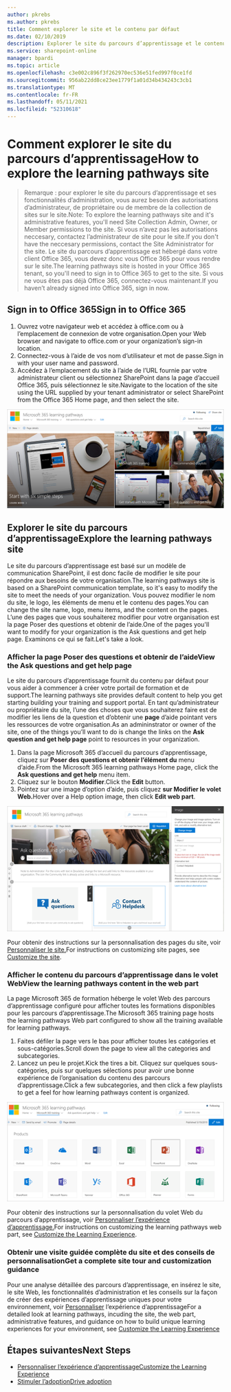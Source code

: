 ```yaml
---
author: pkrebs
ms.author: pkrebs
title: Comment explorer le site et le contenu par défaut
ms.date: 02/10/2019
description: Explorer le site du parcours d’apprentissage et le contenu par défaut
ms.service: sharepoint-online
manager: bpardi
ms.topic: article
ms.openlocfilehash: c3e002c896f3f262970ec536e51fed997f0ce1fd
ms.sourcegitcommit: 956ab22dd8ce23ee1779f1a01d34b434243c3cb1
ms.translationtype: MT
ms.contentlocale: fr-FR
ms.lasthandoff: 05/11/2021
ms.locfileid: "52310618"
---
```

# <a name="how-to-explore-the-learning-pathways-site"></a><span data-ttu-id="c866b-103">Comment explorer le site du parcours d’apprentissage</span><span class="sxs-lookup"><span data-stu-id="c866b-103">How to explore the learning pathways site</span></span>

> <span data-ttu-id="c866b-104">Remarque : pour explorer le site du parcours d’apprentissage et ses fonctionnalités d’administration, vous aurez besoin des autorisations d’administrateur, de propriétaire ou de membre de la collection de sites sur le site.</span><span class="sxs-lookup"><span data-stu-id="c866b-104">Note: To explore the learning pathways site and it's administrative features, you'll need Site Collection Admin, Owner, or Member permissions to the site.</span></span> <span data-ttu-id="c866b-105">Si vous n’avez pas les autorisations neccesary, contactez l’administrateur de site pour le site.</span><span class="sxs-lookup"><span data-stu-id="c866b-105">If you don't have the neccesary permissions, contact the Site Administrator for the site.</span></span> <span data-ttu-id="c866b-106">Le site du parcours d’apprentissage est hébergé dans votre client Office 365, vous devez donc vous Office 365 pour vous rendre sur le site.</span><span class="sxs-lookup"><span data-stu-id="c866b-106">The learning pathways site is hosted in your Office 365 tenant, so you'll need to sign in to Office 365 to get to the site.</span></span> <span data-ttu-id="c866b-107">Si vous ne vous êtes pas déjà Office 365, connectez-vous maintenant.</span><span class="sxs-lookup"><span data-stu-id="c866b-107">If you haven’t already signed into Office 365, sign in now.</span></span> 

## <a name="sign-in-to-office-365"></a><span data-ttu-id="c866b-108">Sign in to Office 365</span><span class="sxs-lookup"><span data-stu-id="c866b-108">Sign in to Office 365</span></span> 

1.  <span data-ttu-id="c866b-109">Ouvrez votre navigateur web et accédez à office.com ou à l’emplacement de connexion de votre organisation.</span><span class="sxs-lookup"><span data-stu-id="c866b-109">Open your Web browser and navigate to office.com or your organization’s sign-in location.</span></span> 
2.  <span data-ttu-id="c866b-110">Connectez-vous à l’aide de vos nom d’utilisateur et mot de passe.</span><span class="sxs-lookup"><span data-stu-id="c866b-110">Sign in with your user name and password.</span></span>
3.  <span data-ttu-id="c866b-111">Accédez à l’emplacement du site à l’aide de l’URL fournie par votre administrateur client ou sélectionnez SharePoint dans la page d’accueil Office 365, puis sélectionnez le site.</span><span class="sxs-lookup"><span data-stu-id="c866b-111">Navigate to the location of the site using the URL supplied by your tenant administrator or select SharePoint from the Office 365 Home page, and then select the site.</span></span> 

![cg-introducing.png](media/cg-introducing.png)

## <a name="explore-the-learning-pathways-site"></a><span data-ttu-id="c866b-113">Explorer le site du parcours d’apprentissage</span><span class="sxs-lookup"><span data-stu-id="c866b-113">Explore the learning pathways site</span></span>

<span data-ttu-id="c866b-114">Le site du parcours d’apprentissage est basé sur un modèle de communication SharePoint, il est donc facile de modifier le site pour répondre aux besoins de votre organisation.</span><span class="sxs-lookup"><span data-stu-id="c866b-114">The learning pathways site is based on a SharePoint communication template, so it's easy to modify the site to meet the needs of your organization.</span></span> <span data-ttu-id="c866b-115">Vous pouvez modifier le nom du site, le logo, les éléments de menu et le contenu des pages.</span><span class="sxs-lookup"><span data-stu-id="c866b-115">You can change the site name, logo, menu items, and the content on the pages.</span></span> <span data-ttu-id="c866b-116">L’une des pages que vous souhaiterez modifier pour votre organisation est la page Poser des questions et obtenir de l’aide.</span><span class="sxs-lookup"><span data-stu-id="c866b-116">One of the pages you'll want to modify for your organization is the Ask questions and get help page.</span></span> <span data-ttu-id="c866b-117">Examinons ce qui se fait.</span><span class="sxs-lookup"><span data-stu-id="c866b-117">Let's take a look.</span></span>

### <a name="view-the-ask-questions-and-get-help-page"></a><span data-ttu-id="c866b-118">Afficher la page Poser des questions et obtenir de l’aide</span><span class="sxs-lookup"><span data-stu-id="c866b-118">View the Ask questions and get help page</span></span>

<span data-ttu-id="c866b-119">Le site du parcours d’apprentissage fournit du contenu par défaut pour vous aider à commencer à créer votre portail de formation et de support.</span><span class="sxs-lookup"><span data-stu-id="c866b-119">The learning pathways site provides default content to help you get starting building your training and support portal.</span></span> <span data-ttu-id="c866b-120">En tant qu’administrateur ou propriétaire du site, l’une des choses que vous souhaiterez faire est de modifier les liens de la question et d’obtenir une **page** d’aide pointant vers les ressources de votre organisation.</span><span class="sxs-lookup"><span data-stu-id="c866b-120">As an admininstrator or owner of the site, one of the things you’ll want to do is change the links on the **Ask question and get help page** point to resources in your organization.</span></span> 

1.  <span data-ttu-id="c866b-121">Dans la page Microsoft 365 d’accueil du parcours d’apprentissage, cliquez sur **Poser des questions et obtenir l’élément du** menu d’aide.</span><span class="sxs-lookup"><span data-stu-id="c866b-121">From the Microsoft 365 learning pathways Home page, click the **Ask questions and get help** menu item.</span></span>
2.  <span data-ttu-id="c866b-122">Cliquez sur le bouton **Modifier**.</span><span class="sxs-lookup"><span data-stu-id="c866b-122">Click the **Edit** button.</span></span>
3.  <span data-ttu-id="c866b-123">Pointez sur une image d’option d’aide, puis cliquez **sur Modifier le volet Web.**</span><span class="sxs-lookup"><span data-stu-id="c866b-123">Hover over a Help option image, then click **Edit web part**.</span></span>

![cg-edithelp.png](media/cg-edithelp.png)

<span data-ttu-id="c866b-125">Pour obtenir des instructions sur la personnalisation des pages du site, voir [Personnaliser le site.](custom_edithelp.md)</span><span class="sxs-lookup"><span data-stu-id="c866b-125">For instructions on customizing site pages, see [Customize the site](custom_edithelp.md).</span></span>

### <a name="view-the-learning-pathways-content-in-the-web-part"></a><span data-ttu-id="c866b-126">Afficher le contenu du parcours d’apprentissage dans le volet Web</span><span class="sxs-lookup"><span data-stu-id="c866b-126">View the learning pathways content in the web part</span></span>
<span data-ttu-id="c866b-127">La page Microsoft 365 de formation héberge le volet Web des parcours d’apprentissage configuré pour afficher toutes les formations disponibles pour les parcours d’apprentissage.</span><span class="sxs-lookup"><span data-stu-id="c866b-127">The Microsoft 365 training page hosts the learning pathways Web part configured to show all the training available for learning pathways.</span></span> 

1. <span data-ttu-id="c866b-128">Faites défiler la page vers le bas pour afficher toutes les catégories et sous-catégories.</span><span class="sxs-lookup"><span data-stu-id="c866b-128">Scroll down the page to view all the categories and subcategories.</span></span>
2. <span data-ttu-id="c866b-129">Lancez un peu le projet.</span><span class="sxs-lookup"><span data-stu-id="c866b-129">Kick the tires a bit.</span></span> <span data-ttu-id="c866b-130">Cliquez sur quelques sous-catégories, puis sur quelques sélections pour avoir une bonne expérience de l’organisation du contenu des parcours d’apprentissage.</span><span class="sxs-lookup"><span data-stu-id="c866b-130">Click a few subcategories, and then click a few playlists to get a feel for how learning pathways content is organized.</span></span> 

![cg-gotoall.png](media/cg-gotoall.png)

<span data-ttu-id="c866b-132">Pour obtenir des instructions sur la personnalisation du volet Web du parcours d’apprentissage, voir [Personnaliser l’expérience d’apprentissage.](custom_overview.md)</span><span class="sxs-lookup"><span data-stu-id="c866b-132">For instructions on customizing the learning pathways web part, see [Customize the Learning Experience](custom_overview.md).</span></span>

### <a name="get-a-complete-site-tour-and-customization-guidance"></a><span data-ttu-id="c866b-133">Obtenir une visite guidée complète du site et des conseils de personnalisation</span><span class="sxs-lookup"><span data-stu-id="c866b-133">Get a complete site tour and customization guidance</span></span>
<span data-ttu-id="c866b-134">Pour une analyse détaillée des parcours d’apprentissage, en insérez le site, le site Web, les fonctionnalités d’administration et les conseils sur la façon de créer des expériences d’apprentissage uniques pour votre environnement, voir [Personnaliser](custom_overview.md) l’expérience d’apprentissage</span><span class="sxs-lookup"><span data-stu-id="c866b-134">For a detailed look at learning pathways, incuding the site, the web part, administrative features, and guidance on how to build unique learning experiences for your environment, see [Customize the Learning Experience](custom_overview.md)</span></span>

## <a name="next-steps"></a><span data-ttu-id="c866b-135">Étapes suivantes</span><span class="sxs-lookup"><span data-stu-id="c866b-135">Next Steps</span></span>
- [<span data-ttu-id="c866b-136">Personnaliser l’expérience d’apprentissage</span><span class="sxs-lookup"><span data-stu-id="c866b-136">Customize the Learning Experience</span></span>](custom_overview.md)
- [<span data-ttu-id="c866b-137">Stimuler l’adoption</span><span class="sxs-lookup"><span data-stu-id="c866b-137">Drive adoption</span></span>](driveadoption.md) 
